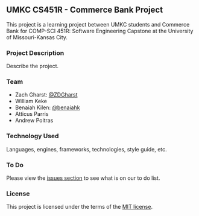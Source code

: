## UMKC CS451R - Commerce Bank Project
This project is a learning project between UMKC students and Commerce Bank for COMP-SCI 451R: Software Engineering Capstone at the University of Missouri-Kansas City.

### Project Description
Describe the project.

### Team
- Zach Gharst: [@ZDGharst](https://github.com/ZDGharst)
- William Keke
- Benaiah Kilen: [@benaiahk](https://github.com/benaiahk)
- Atticus Parris
- Andrew Poitras

### Technology Used
Languages, engines, frameworks, technologies, style guide, etc.

### To Do
Please view the [issues section](issues) to see what is on our to do list.

### License
This project is licensed under the terms of the [MIT license](LICENSE).
